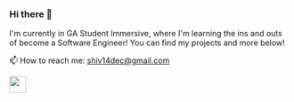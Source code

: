 ### Hi there 👋

I'm currently in GA Student Immersive, where I'm learning the ins and outs of become a Software Engineer! You can find my projects and more below!


📫 How to reach me: shiv14dec@gmail.com



</p>

<p align='center'>

<a href="www.linkedin.com/in/shiv-patel14"><img height="30" src="https://upload.wikimedia.org/wikipedia/commons/thumb/8/81/LinkedIn_icon.svg/72px-LinkedIn_icon.svg.png?20210220164014"></a>

</p>



<!--
**s14dec/s14dec** is a ✨ _special_ ✨ repository because its `README.md` (this file) appears on your GitHub profile.

Here are some ideas to get you started:

- 🔭 I’m currently working on ...
- 🌱 I’m currently learning ...
- 👯 I’m looking to collaborate on ...
- 🤔 I’m looking for help with ...
- 💬 Ask me about ...
- 📫 How to reach me: ...
- 😄 Pronouns: ...
- ⚡ Fun fact: ...
-->
